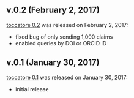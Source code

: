## v.0.2 (February 2, 2017)

[toccatore 0.2](https://github.com/datacite/toccatore/releases/tag/v.0.2) was released on February 2, 2017:

* fixed bug of only sending 1,000 claims
* enabled queries by DOI or ORCID ID

## v.0.1 (January 30, 2017)

[toccatore 0.1](https://github.com/datacite/toccatore/releases/tag/v.0.1) was released on January 30, 2017:

* initial release
